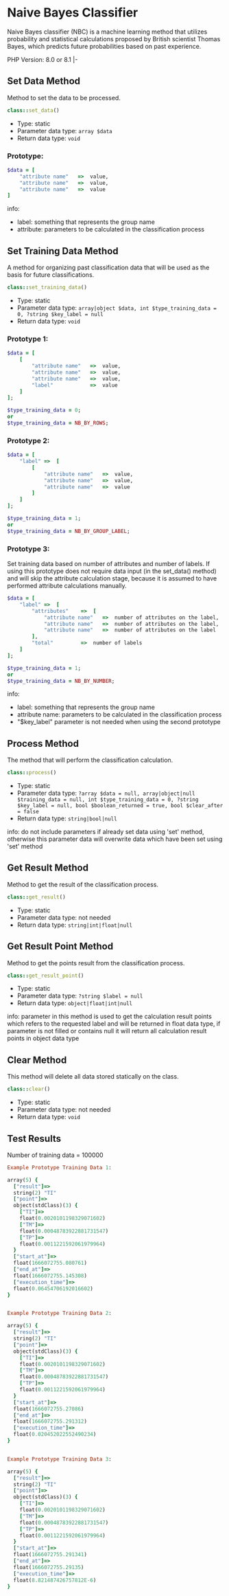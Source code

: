 # Naive Bayes Classifier

Naive Bayes classifier (NBC) is a machine learning method that utilizes probability and statistical calculations proposed by British scientist Thomas Bayes, which predicts future probabilities based on past experience.

PHP Version: 8.0 or 8.1
|-

## Set Data Method

Method to set the data to be processed.

```ruby
class::set_data()
```

- Type: static
- Parameter data type: `array $data`
- Return data type: `void`

### Prototype:

```ruby
$data = [
    "attribute name"   =>  value,
    "attribute name"   =>  value,
    "attribute name"   =>  value
]
```

info:

- label: something that represents the group name
- attribute: parameters to be calculated in the classification process

## Set Training Data Method

A method for organizing past classification data that will be used as the basis for future classifications.

```ruby
class::set_training_data()
```

- Type: static
- Parameter data type: `array|object $data, int $type_training_data = 0, ?string $key_label = null`
- Return data type: `void`

### Prototype 1:

```ruby
$data = [
    [
        "attribute name"   =>  value,
        "attribute name"   =>  value,
        "attribute name"   =>  value,
        "label"            =>  value
    ]
];

$type_training_data = 0;
or
$type_training_data = NB_BY_ROWS;
```

### Prototype 2:

```ruby
$data = [
    "label" =>  [
        [
            "attribute name"   =>  value,
            "attribute name"   =>  value,
            "attribute name"   =>  value
        ]
    ]
];

$type_training_data = 1;
or
$type_training_data = NB_BY_GROUP_LABEL;
```

### Prototype 3:

Set training data based on number of attributes and number of labels.
If using this prototype does not require data input (in the set_data() method) and will skip the attribute calculation stage, because it is assumed to have performed attribute calculations manually.

```ruby
$data = [
    "label" =>  [
        "attributes"    =>  [
            "attribute name"   =>  number of attributes on the label,
            "attribute name"   =>  number of attributes on the label,
            "attribute name"   =>  number of attributes on the label
        ],
        "total"         =>  number of labels
    ]
];

$type_training_data = 1;
or
$type_training_data = NB_BY_NUMBER;
```

info:

- label: something that represents the group name
- attribute name: parameters to be calculated in the classification process
- "$key_label" parameter is not needed when using the second prototype

## Process Method

The method that will perform the classification calculation.

```ruby
class::process()
```

- Type: static
- Parameter data type: `?array $data = null, array|object|null $training_data = null, int $type_training_data = 0, ?string $key_label = null, bool $boolean_returned = true, bool $clear_after = false`
- Return data type: `string|bool|null`

info:
do not include parameters if already set data using 'set' method, otherwise this parameter data will overwrite data which have been set using 'set' method

## Get Result Method

Method to get the result of the classification process.

```ruby
class::get_result()
```

- Type: static
- Parameter data type: not needed
- Return data type: `string|int|float|null`

## Get Result Point Method

Method to get the points result from the classification process.

```ruby
class::get_result_point()
```

- Type: static
- Parameter data type: `?string $label = null`
- Return data type: `object|float|int|null`

info:
parameter in this method is used to get the calculation result points which refers to the requested label and will be returned in float data type, if parameter is not filled or contains null it will return all calculation result points in object data type

## Clear Method

This method will delete all data stored statically on the class.

```ruby
class::clear()
```

- Type: static
- Parameter data type: not needed
- Return data type: `void`

## Test Results

Number of training data = 100000

```ruby
Example Prototype Training Data 1:

array(5) {
  ["result"]=>
  string(2) "TI"
  ["point"]=>
  object(stdClass)(3) {
    ["TI"]=>
    float(0.0020101198329071602)
    ["TM"]=>
    float(0.00048783922881731547)
    ["TP"]=>
    float(0.0011221592061979964)
  }
  ["start_at"]=>
  float(1666072755.080761)
  ["end_at"]=>
  float(1666072755.145308)
  ["execution_time"]=>
  float(0.06454706192016602)
}


Example Prototype Training Data 2:

array(5) {
  ["result"]=>
  string(2) "TI"
  ["point"]=>
  object(stdClass)(3) {
    ["TI"]=>
    float(0.0020101198329071602)
    ["TM"]=>
    float(0.00048783922881731547)
    ["TP"]=>
    float(0.0011221592061979964)
  }
  ["start_at"]=>
  float(1666072755.27086)
  ["end_at"]=>
  float(1666072755.291312)
  ["execution_time"]=>
  float(0.020452022552490234)
}


Example Prototype Training Data 3:

array(5) {
  ["result"]=>
  string(2) "TI"
  ["point"]=>
  object(stdClass)(3) {
    ["TI"]=>
    float(0.0020101198329071602)
    ["TM"]=>
    float(0.00048783922881731547)
    ["TP"]=>
    float(0.0011221592061979964)
  }
  ["start_at"]=>
  float(1666072755.291341)
  ["end_at"]=>
  float(1666072755.29135)
  ["execution_time"]=>
  float(8.821487426757812E-6)
}
```
